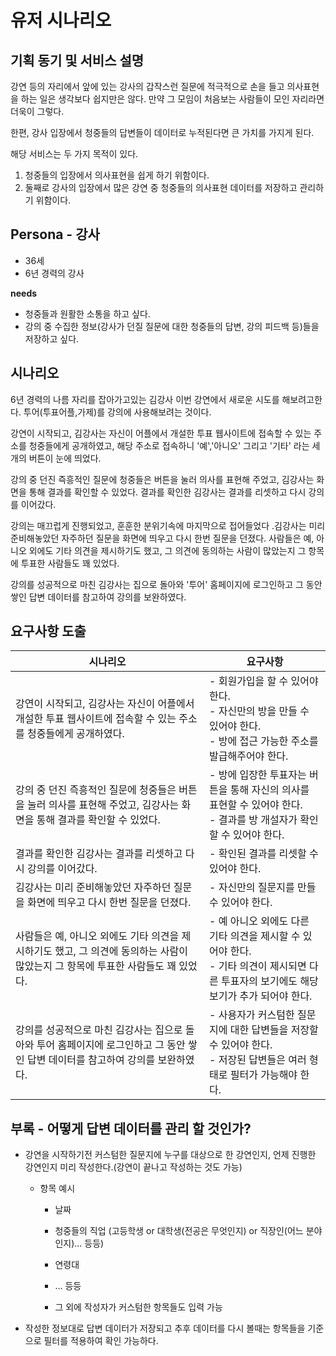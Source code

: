 # 유저 시나리오

## 기획 동기 및 서비스 설명

강연 등의 자리에서 앞에 있는 강사의 갑작스런 질문에 적극적으로 손을 들고 의사표현을 하는 일은 생각보다 쉽지만은 않다. 만약 그 모임이 처음보는 사람들이 모인 자리라면 더욱이 그렇다.

한편, 강사 입장에서 청중들의 답변들이 데이터로 누적된다면 큰 가치를 가지게 된다.

해당 서비스는 두 가지 목적이 있다.

1. 청중들의 입장에서 의사표현을 쉽게 하기 위함이다.
2. 둘째로 강사의 입장에서 많은 강연 중 청중들의 의사표현 데이터를 저장하고 관리하기 위함이다.



## Persona - 강사

- 36세
- 6년 경력의 강사

**needs**

- 청중들과 원활한 소통을 하고 싶다.
- 강의 중 수집한 정보(강사가 던질 질문에 대한 청중들의 답변, 강의 피드백 등)들을 저장하고 싶다.

## 시나리오

6년 경력의 나름 자리를 잡아가고있는 김강사 이번 강연에서 새로운 시도를 해보려고한다. 투어(투표어플,가제)를 강의에 사용해보려는 것이다.

강연이 시작되고, 김강사는 자신이 어플에서 개설한 투표 웹사이트에 접속할 수 있는 주소를 청중들에게 공개하였고, 해당 주소로 접속하니 '예','아니오' 그리고 '기타' 라는 세 개의 버튼이 눈에 띄었다. 

강의 중 던진 즉흥적인 질문에 청중들은 버튼을 눌러 의사를 표현해 주었고, 김강사는 화면을 통해 결과를 확인할 수 있었다. 결과를 확인한 김강사는 결과를 리셋하고 다시 강의를 이어갔다.

강의는 매끄럽게 진행되었고, 훈훈한 분위기속에 마지막으로 접어들었다 .김강사는 미리 준비해놓았던 자주하던 질문을 화면에 띄우고 다시 한번 질문을 던졌다. 사람들은 예, 아니오 외에도 기타 의견을 제시하기도 했고, 그 의견에 동의하는 사람이 많았는지 그 항목에 투표한 사람들도 꽤 있었다.

강의를 성공적으로 마친 김강사는 집으로 돌아와 '투어' 홈페이지에 로그인하고 그 동안 쌓인 답변 데이터를 참고하여 강의를 보완하였다.

## 요구사항 도출

| 시나리오                                                     | 요구사항                                                     |
| ------------------------------------------------------------ | ------------------------------------------------------------ |
| 강연이 시작되고, 김강사는 자신이 어플에서 개설한 투표 웹사이트에 접속할 수 있는 주소를 청중들에게 공개하였다. | - 회원가입을 할 수 있어야한다.<br />- 자신만의 방을 만들 수 있어야 한다.<br />- 방에 접근 가능한 주소를 발급해주어야 한다. |
| 강의 중 던진 즉흥적인 질문에 청중들은 버튼을 눌러 의사를 표현해 주었고, 김강사는 화면을 통해 결과를 확인할 수 있었다. | - 방에 입장한 투표자는 버튼을 통해 자신의 의사를 표현할 수 있어야 한다.<br />- 결과를 방 개설자가 확인할 수 있어야 한다. |
| 결과를 확인한 김강사는 결과를 리셋하고 다시 강의를 이어갔다. | - 확인된 결과를 리셋할 수 있어야 한다.                       |
| 김강사는 미리 준비해놓았던 자주하던 질문을 화면에 띄우고 다시 한번 질문을 던졌다. | - 자신만의 질문지를 만들 수 있어야 한다.                     |
| 사람들은 예, 아니오 외에도 기타 의견을 제시하기도 했고, 그 의견에 동의하는 사람이 많았는지 그 항목에 투표한 사람들도 꽤 있었다. | - 예 아니오 외에도 다른 기타 의견을 제시할 수 있어야 한다.<br />- 기타 의견이 제시되면 다른 투표자의 보기에도 해당 보기가 추가 되어야 한다. |
| 강의를 성공적으로 마친 김강사는 집으로 돌아와 투어 홈페이지에 로그인하고 그 동안 쌓인 답변 데이터를 참고하여 강의를 보완하였다. | - 사용자가 커스텀한 질문지에 대한 답변들을 저장할 수 있어야 한다.<br />- 저장된 답변들은 여러 형태로 필터가 가능해야 한다. |



## 부록 - 어떻게 답변 데이터를 관리 할 것인가?

- 강연을 시작하기전 커스텀한 질문지에 누구를 대상으로 한 강연인지, 언제 진행한 강연인지 미리 작성한다.(강연이 끝나고 작성하는 것도 가능)

  - 항목 예시

    - 날짜
    - 청중들의 직업 (고등학생 or 대학생(전공은 무엇인지) or 직장인(어느 분야인지)... 등등)
    - 연령대
    - ... 등등

    - 그 외에 작성자가 커스텀한 항목들도 입력 가능

- 작성한 정보대로 답변 데이터가 저장되고 추후 데이터를 다시 볼때는 항목들을 기준으로 필터를 적용하여 확인 가능하다.

